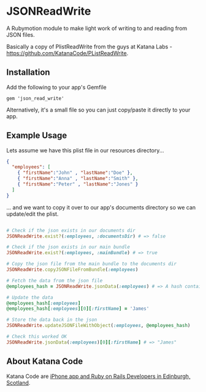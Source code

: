 # JSONReadWrite

A Rubymotion module to make light work of writing to and reading from JSON files.

Basically a copy of PlistReadWrite from the guys at Katana Labs - https://github.com/KatanaCode/PListReadWrite.

## Installation

Add the following to your app's Gemfile

    gem 'json_read_write'

Alternatively, it's a small file so you can just copy/paste it directly to your app.

## Example Usage

Lets assume we have this plist file in our resources directory...

``` json
{
  "employees": [
    { "firstName":"John" , "lastName":"Doe" }, 
    { "firstName":"Anna" , "lastName":"Smith" }, 
    { "firstName":"Peter" , "lastName":"Jones" }
  ]
}
```

... and we want to copy it over to our app's documents directory so we can update/edit the plist.

``` ruby

# Check if the json exists in our documents dir
JSONReadWrite.exist?(:employees, :documentsDir) # => false

# Check if the json exists in our main bundle
JSONReadWrite.exist?(:employees, :mainBundle) # => true

# Copy the json file from the main bundle to the documents dir
JSONReadWrite.copyJSONFileFromBundle(:employees)

# Fetch the data from the json file
@employees_hash = JSONReadWrite.jsonData(:employees) # => A hash containing the User data

# Update the data
@employees_hash[:employees] 
@employees_hash[:employees][0][:firstName] = 'James'

# Store the data back in the json
JSONReadWrite.updateJSONFileWithObject(:employees, @employees_hash)

# Check this worked OK
JSONReadWrite.jsonData(:employees)[0][:firstName] # => "James"
```

## About Katana Code

Katana Code are [iPhone app and Ruby on Rails Developers in Edinburgh, Scotland](http://katanacode.com/ "Katana Code").
